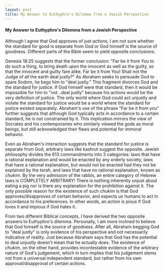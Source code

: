```yaml
---
layout: post
title: My Answer to Euthyphro's Dilemma from a Jewish Perspective
---
```


#### My Answer to Euthyphro's Dilemma from a Jewish Perspective

Although I agree that God approves of just actions, I am not sure whether the standard for good is separate from God or God himself is the source of goodness. Different parts of the Bible seem to yield opposite conclusions.

Genesis 18:25 suggests that the former conclusion: "Far be it from You to do such a thing, to bring death upon the innocent as well as the guilty, so that the innocent and guilty fare alike. Far be it from You! Shall not the Judge of all the earth deal justly?" As Abraham seeks to persuade God to spare Sodom, he begs him to "deal justly." This fragment divorces God and the standard for justice. If God himself were that standard, then it would be impossible for him to "not...deal justly" because his actions would be the very definition of justice. The only world where God could act unjustly and violate the standard for justice would be a world where the standard for justice existed separately. Abraham's use of the phrase "Far be it from you" further suggests that although God typically acts in accordance to a certain standard, he is not constrained by it. This implication mirrors the view of Socrates and his contemporaries who similarly viewed the gods as moral beings, but still acknowledged their flaws and potential for immoral behavior.

Even as Abraham's interaction suggests that the standard for justice is separate from God, arbitrary laws like kashrut suggest the opposite. Jewish philosophy divides the 613 commandments into 3 categories: laws that have a rational explanation and would be enacted by any orderly society, laws that have a rational explanation, but would not be enacted had they not be explained by the torah, and laws that have no rational explanation, known as *chukim*. By the very admission of the rabbis, an entire category of Hebrew laws is COMPLETELY ARBITRARY! There is nothing inherently unjust about eating a pig nor is there any explanation for the prohibition against it. The only possible reason for the existence of such *chukim* is that God approves/disapproves of certain behavior, and expects us humans to act in accordance to his preferences. In other words, an action is pious if God loves it and impious if God hates it.

From two different Biblical concepts, I have derived the two opposite answers to Euthyphro's dilemma. Personally, I am more inclined to believe that God himself is the source of goodness. After all, Abraham begging God to "deal justly" is only evidence of his perspective and not necessarily indicative of reality. Just because Abraham says that God has the potential to deal unjustly doesn't mean that he actually does. The existence of *chukim*, on the other hand, provides incontestable evidence of the arbitrary nature of God's judgement, which in turn implies that his judgement stems not from a universal independent standard, but rather from his own approval/disapproval of certain actions.
